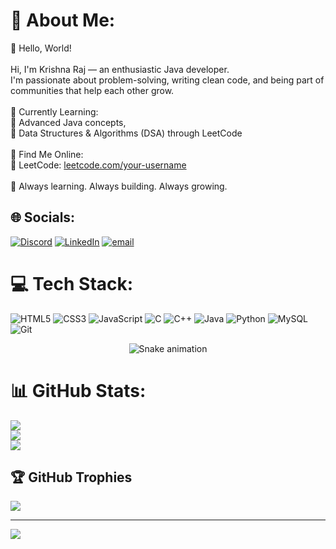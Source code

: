 # 💫 About Me:
👋 Hello, World!<br><br>Hi, I'm Krishna Raj — an enthusiastic Java developer.<br>I'm passionate about problem-solving, writing clean code, and being part of communities that help each other grow.  <br><br>🧠 Currently Learning:<br>🧩 Advanced Java concepts,<br>🧩 Data Structures & Algorithms (DSA) through LeetCode<br><br>🎯 Find Me Online:<br>🧩 LeetCode: [leetcode.com/your-username](https://leetcode.com/your-username)<br><br>🌱 Always learning. Always building. Always growing.<br>


## 🌐 Socials:
[![Discord](https://img.shields.io/badge/Discord-%237289DA.svg?logo=discord&logoColor=white)](https://discord.gg/https://discord.gg/jZTS62sb) [![LinkedIn](https://img.shields.io/badge/LinkedIn-%230077B5.svg?logo=linkedin&logoColor=white)](https://linkedin.com/in/https://www.linkedin.com/in/krishna-raj-b-680763340/) [![email](https://img.shields.io/badge/Email-D14836?logo=gmail&logoColor=white)](mailto:bkr.2007@yahoo.com) 

# 💻 Tech Stack:
![HTML5](https://img.shields.io/badge/html5-%23E34F26.svg?style=for-the-badge&logo=html5&logoColor=white) ![CSS3](https://img.shields.io/badge/css3-%231572B6.svg?style=for-the-badge&logo=css3&logoColor=white) ![JavaScript](https://img.shields.io/badge/javascript-%23323330.svg?style=for-the-badge&logo=javascript&logoColor=%23F7DF1E) ![C](https://img.shields.io/badge/c-%2300599C.svg?style=for-the-badge&logo=c&logoColor=white) ![C++](https://img.shields.io/badge/c++-%2300599C.svg?style=for-the-badge&logo=c%2B%2B&logoColor=white) ![Java](https://img.shields.io/badge/java-%23ED8B00.svg?style=for-the-badge&logo=openjdk&logoColor=white) ![Python](https://img.shields.io/badge/python-3670A0?style=for-the-badge&logo=python&logoColor=ffdd54) ![MySQL](https://img.shields.io/badge/mysql-4479A1.svg?style=for-the-badge&logo=mysql&logoColor=white) ![Git](https://img.shields.io/badge/git-%23F05033.svg?style=for-the-badge&logo=git&logoColor=white)

<div align="center">
  <img src="https://profile-readme-generator.com/assets/snake.svg" alt="Snake animation" />
</div>

# 📊 GitHub Stats:
![](https://github-readme-stats.vercel.app/api?username=KrishnaX12&theme=dark&hide_border=false&include_all_commits=false&count_private=false)<br/>
![](https://nirzak-streak-stats.vercel.app/?user=KrishnaX12&theme=dark&hide_border=false)<br/>
![](https://github-readme-stats.vercel.app/api/top-langs/?username=KrishnaX12&theme=dark&hide_border=false&include_all_commits=false&count_private=false&layout=compact)

## 🏆 GitHub Trophies
![](https://github-profile-trophy.vercel.app/?username=KrishnaX12&theme=radical&no-frame=false&no-bg=true&margin-w=4)

---
[![](https://visitcount.itsvg.in/api?id=KrishnaX12&icon=0&color=0)](https://visitcount.itsvg.in)

<!-- Proudly created with GPRM ( https://gprm.itsvg.in ) -->
